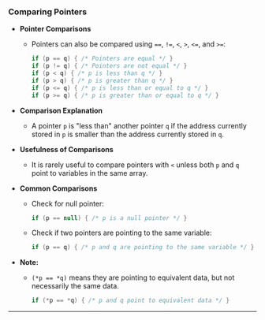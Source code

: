 ### Comparing Pointers

- **Pointer Comparisons**
  - Pointers can also be compared using `==`, `!=`, `<`, `>`, `<=`, and `>=`:
    ```csharp
    if (p == q) { /* Pointers are equal */ }
    if (p != q) { /* Pointers are not equal */ }
    if (p < q) { /* p is less than q */ }
    if (p > q) { /* p is greater than q */ }
    if (p <= q) { /* p is less than or equal to q */ }
    if (p >= q) { /* p is greater than or equal to q */ }
    ```

- **Comparison Explanation**
  - A pointer `p` is "less than" another pointer `q` if the address currently stored in `p` is smaller than the address currently stored in `q`.

- **Usefulness of Comparisons**
  - It is rarely useful to compare pointers with `<` unless both `p` and `q` point to variables in the same array.

- **Common Comparisons**
  - Check for null pointer:
    ```csharp
    if (p == null) { /* p is a null pointer */ }
    ```
  - Check if two pointers are pointing to the same variable:
    ```csharp
    if (p == q) { /* p and q are pointing to the same variable */ }
    ```

- **Note:**
  - `(*p == *q)` means they are pointing to equivalent data, but not necessarily the same data.
    ```csharp
    if (*p == *q) { /* p and q point to equivalent data */ }
    ```

---
